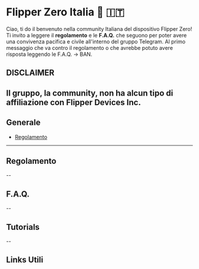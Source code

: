 # Flipper Zero Italia :flipper: :it: <!-- omit in toc -->

Ciao, ti do il benvenuto nella community Italiana del dispositivo Flipper Zero!
Ti invito a leggere il **regolamento** e le **F.A.Q.** che seguono per poter avere una convivenza pacifica e civile all'interno del gruppo Telegram. Al primo messaggio che va contro il regolamento o che avrebbe potuto avere risposta leggendo le F.A.Q. -> BAN.

## DISCLAIMER <!-- omit in toc -->

Il gruppo, la community, non ha alcun tipo di affiliazione con Flipper Devices Inc.
--
## Generale
- [Regolamento](#regolamento)
---
## Regolamento
--
## F.A.Q.
--
## Tutorials
--
## Links Utili